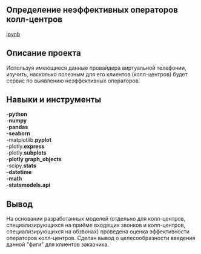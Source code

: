 ## Определение неэффективных операторов колл-центров

[ipynb](https://github.com/IlalovRus/Yandex_Practicum/blob/main/%D0%9E%D0%BF%D1%80%D0%B5%D0%B4%D0%B5%D0%BB%D0%B5%D0%BD%D0%B8%D0%B5%20%D0%BD%D0%B5%D1%8D%D1%84%D1%84%D0%B5%D0%BA%D1%82%D0%B8%D0%B2%D0%BD%D1%8B%D1%85%20%D0%BE%D0%BF%D0%B5%D1%80%D0%B0%D1%82%D0%BE%D1%80%D0%BE%D0%B2%20%D0%BA%D0%BE%D0%BB%D0%BB-%D1%86%D0%B5%D0%BD%D1%82%D1%80%D0%BE%D0%B2/%D0%9E%D0%BF%D1%80%D0%B5%D0%B4%D0%B5%D0%BB%D0%B5%D0%BD%D0%B8%D0%B5%20%D0%BD%D0%B5%D1%8D%D1%84%D1%84%D0%B5%D0%BA%D1%82%D0%B8%D0%B2%D0%BD%D1%8B%D1%85%20%D0%BE%D0%BF%D0%B5%D1%80%D0%B0%D1%82%D0%BE%D1%80%D0%BE%D0%B2.ipynb)

## Описание проекта

Используя имеющиеся данные провайдера виртуальной телефонии, изучить, насколько полезным для его клиентов (колл-центров) будет сервис по выявлению неэффективных операторов.

## Навыки и инструменты

-**python**  
-**numpy**  
-**pandas**  
-**seaborn**  
-matplotlib.**pyplot**  
-plotly.**express**  
-plotly.**subplots**  
-**plotly graph_objects**  
-scipy.**stats**  
-**datetime**  
-**math**  
-**statsmodels.api**  

## Вывод
На основании разработанных моделей (отдельно для колл-центров, специализирующихся на приёме входящих звонков и колл-центров, специализирующихся на обзвонах) проведена оценка эффективности операторов колл-центров. Сделан вывод о целесообразности введения данной "фиги" для клиентов заказчика.
